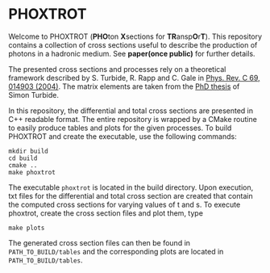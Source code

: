 # PHOXTROT

Welcome to PHOXTROT (**PHO**ton **X**sections for **TR**ansp**O**r**T**).
This repository contains a collection of cross sections useful to describe the
production of photons in a hadronic medium. See **paper(once public)** for
further details.

The presented cross sections and processes rely on a theoretical framework
described by S. Turbide, R. Rapp and C. Gale in [
Phys. Rev. C 69, 014903 (2004)](https://arxiv.org/pdf/hep-ph/0308085.pdf).
The matrix elements are taken from the
[PhD thesis](http://digitool.library.mcgill.ca/R/?func=dbin-jump-full&object_id=102221&local_base=GEN01-MCG02)
of Simon Turbide.

In this repository, the differential and total cross sections are presented in
C++ readable format. The entire repository is wrapped by a CMake routine to
easily produce tables and plots for the given processes. To build PHOXTROT and
create the executable, use the following commands:

    mkdir build
    cd build
    cmake ..
    make phoxtrot

The executable `phoxtrot` is located in the build directory. Upon
execution, txt files for the differential and total cross section are created
that contain the computed cross sections for varying values of t and s. To
execute phoxtrot, create the cross section files and plot them, type

    make plots

The generated cross section files can then be found in `PATH_TO_BUILD/tables`
and the corresponding plots are located in `PATH_TO_BUILD/tables`.
